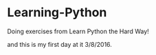 # Learning-Python
Doing exercises from Learn Python the Hard Way!  

and this is my first day at it 3/8/2016.

